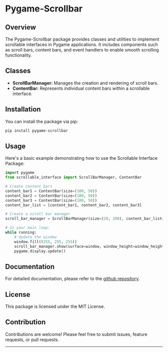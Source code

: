 # Pygame-Scrollbar

## Overview

The Pygame-Scrollbar package provides classes and utilities to implement scrollable interfaces in Pygame applications. It includes components such as scroll bars, content bars, and event handlers to enable smooth scrolling functionality.

## Classes

- **ScrollBarManager:** Manages the creation and rendering of scroll bars.
- **ContentBar:** Represents individual content bars within a scrollable interface.

## Installation

You can install the package via pip:

```bash
pip install pygame-scrollbar
```

## Usage

Here's a basic example demonstrating how to use the Scrollable Interface Package:

```python
import pygame
from scrollable_interface import ScrollBarManager, ContentBar

# Create content bars
content_bar1 = ContentBar(size=(100, 50))
content_bar2 = ContentBar(size=(100, 50))
content_bar3 = ContentBar(size=(100, 50))
content_bar_list = [content_bar1, content_bar2, content_bar3]

# Create a scroll bar manager
scroll_bar_manager = ScrollBarManager(size=(20, 200), content_bar_list=content_bar_list, position=(0, 0))

# In your main loop:
while running:
    # Update the window
    window.fill((255, 255, 255))
    scroll_bar_manager.show(surface=window, window_height=window_height)
    pygame.display.update()
```

## Documentation

For detailed documentation, please refer to the [github repository](https://github.com/FrickTzy/Pygame-Scrollbar).

## License

This package is licensed under the MIT License.

## Contribution

Contributions are welcome! Please feel free to submit issues, feature requests, or pull requests.

---